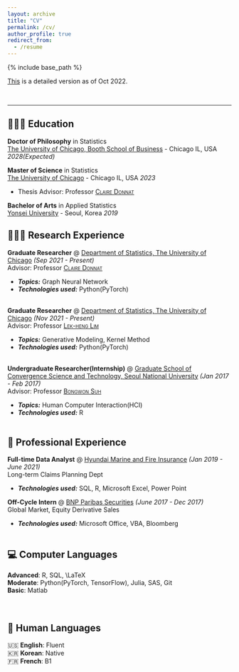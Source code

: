 ```yaml
---
layout: archive
title: "CV"
permalink: /cv/
author_profile: true
redirect_from:
  - /resume
---
```


{% include base_path %}

[This]() is a detailed version as of Oct 2022.

<br> 
<hr/>

## 👩🏻‍🎓 Education

**Doctor of Philosophy** in Statistics<br>
[The University of Chicago, Booth School of Business](https://www.chicagobooth.edu/) - Chicago IL, USA _2028(Expected)_ <br>

**Master of Science** in Statistics<br>
[The University of Chicago](https://stat.uchicago.edu/) - Chicago IL, USA _2023_ <br>
  - Thesis Advisor: Professor <span style="font-variant:small-caps;">[Claire Donnat](https://donnate.github.io/)</span> <br>

**Bachelor of Arts** in Applied Statistics<br>
[Yonsei University](https://www.yonsei.ac.kr/) - Seoul, Korea _2019_


## 👩🏻‍💻 Research Experience

**Graduate Researcher** @ [Department of Statistics, The University of Chicago](https://stat.uchicago.edu/) _(Sep 2021 - Present)_ <br>
Advisor: Professor <span style="font-variant:small-caps;">[Claire Donnat](https://donnate.github.io/)</span> <br>
  - **_Topics:_** Graph Neural Network 
  - **_Technologies used:_** Python(PyTorch)
<br><br>

**Graduate Researcher** @ [Department of Statistics, The University of Chicago](https://stat.uchicago.edu/) _(Nov 2021 - Present)_ <br>
Advisor: Professor <span style="font-variant:small-caps;">[Lek-heng Lim](https://www.stat.uchicago.edu/~lekheng/)</span> <br>
  - **_Topics:_** Generative Modeling, Kernel Method
  - **_Technologies used:_** Python(PyTorch)
<br><br>

<!---
**Undergraduate Researcher** @ [Institue for Natural Science Research, Yonsei University](https://nsri.yonsei.ac.kr/nslab/index.do) _(May 2018 - Feb 2019)_ <br>
Advisor: Dr <span style="font-variant:small-caps;"> Leeyoung Park </span> <br>
  - **_Topics:_** Bioinformatics, Bayesian Hierarchical Model
  - **_Technologies used:_** R
<br><br>
-->

**Undergraduate Researcher(Internship)** @ [Graduate School of Convergence Science and Technology, Seoul National University](https://convergence.snu.ac.kr/) _(Jan 2017 - Feb 2017)_ <br>
Advisor: Professor <span style="font-variant:small-caps;"> [Bongwon Suh](http://hcc.snu.ac.kr/wordpress/people/bongwon-suh) </span> <br>
  - **_Topics:_** Human Computer Interaction(HCI)
  - **_Technologies used:_** R
<br><br>
    

## 💼 Professional Experience

**Full-time Data Analyst** @ [Hyundai Marine and Fire Insurance](http://www.hyundaiinsuranceusa.com/) _(Jan 2019 - June 2021)_ <br>
Long-term Claims Planning Dept <br>
  - **_Technologies used:_** SQL, R, Microsoft Excel, Power Point 

**Off-Cycle Intern** @ [BNP Paribas Securities](https://www.bnpparibas.co.kr/en/corporates-institutions/bnp-paribas-securities-korea/) _(June 2017 - Dec 2017)_ <br>
Global Market, Equity Derivative Sales <br>
  - **_Technologies used:_** Microsoft Office, VBA, Bloomberg
<br><br>


## 💻 Computer Languages

**Advanced**: R, SQL, \LaTeX <br>
**Moderate**: Python(PyTorch, TensorFlow), Julia, SAS, Git<br>
**Basic**: Matlab <br>
<br><br>

## 💬 Human Languages

🇺🇸 **English**: Fluent <br>
🇰🇷 **Korean**: Native <br>
🇫🇷 **French**: B1
<br><br>


